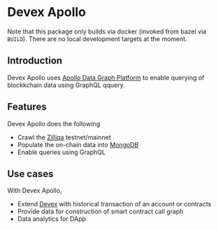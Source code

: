 # Devex Apollo

Note that this package only builds via docker (invoked from bazel via `BUILD`). There are no local development targets at the moment.

## Introduction

Devex Apollo uses [Apollo Data Graph Platform](https://www.apollographql.com/) to enable querying of blockkchain data using GraphQL qquery.

## Features

Devex Apollo does the following

- Crawl the [Zilliqa](https://www.zilliqa.com/) testnet/mainnet
- Populate the on-chain data into [MongoDB](https://www.mongodb.com/)
- Enable queries using GraphQL

## Use cases

With Devex Apollo,

- Extend [Devex](https://devex.zilliqa.com/?network=https%3A%2F%2Fapi.zilliqa.com) with historical transaction of an account or contracts
- Provide data for construction of smart contract call graph
- Data analytics for DApp
